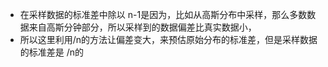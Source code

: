 * 在采样数据的标准差中除以 n-1是因为，比如从高斯分布中采样，那么多数数据来自高斯分钟部分，所以采样到的数据偏差比真实数据小，
* 所以这里利用/n的方法让偏差变大，来预估原始分布的标准差，但是采样数据的标准差是 /n的